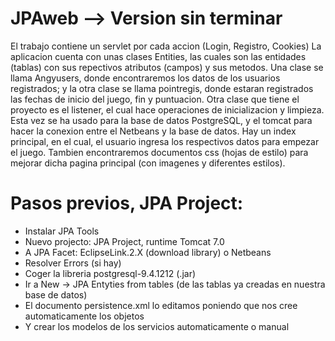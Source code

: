 # JPAweb --> Version sin terminar
El trabajo contiene un servlet por cada accion (Login, Registro, Cookies)
La aplicacion cuenta con unas clases Entities, las cuales son las entidades (tablas) con sus repectivos atributos (campos) y sus metodos. Una clase se llama Angyusers, donde encontraremos los datos de los usuarios registrados; y la otra clase se llama pointregis, donde estaran registrados las fechas de inicio del juego, fin y puntuacion.
Otra clase que tiene el proyecto es el listener, el cual hace operaciones de inicializacion y limpieza.
Esta vez se ha usado para la base de datos PostgreSQL, y el tomcat para hacer la conexion entre el Netbeans y la base de datos.
Hay un index principal, en el cual, el usuario ingresa los respectivos datos para empezar el juego.
Tambien encontraremos documentos css (hojas de estilo) para mejorar dicha pagina principal (con imagenes y diferentes estilos).

# Pasos previos, JPA Project:
- Instalar JPA Tools
- Nuevo projecto: JPA Project, runtime Tomcat 7.0
- A JPA Facet: EclipseLink.2.X (download library) o Netbeans
- Resolver Errors (si hay)
- Coger la libreria postgresql-9.4.1212 (.jar)
- Ir a New -> JPA Entyties from tables (de las tablas ya creadas en nuestra base de datos)
- El documento persistence.xml lo editamos poniendo que nos cree automaticamente los objetos
- Y crear los modelos de los servicios automaticamente o manual
